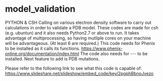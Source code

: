 # model_validation
PYTHON & CSH
Calling on various electron density software to carry out calculations in order to validate a PDB model.
These codes are made for csh (e.g. ubuntun) and it also needs Python2.7 or above to run.
It takes advantage of multiprocessing, so having mutliple cores on your machine will be advantageous. (At least 6 are required.)
This code needs for Phenix to be installed as it calls its functions.
https://www.phenix-online.org/documentation/index.html
The code also needs for --- to be installed.
Next feature to add is PDB mutations.


Please refer to the following link to see what this code is capable of:
https://www.slideshare.net/slideshow/embed_code/key/2pgphBbnoJvezo
